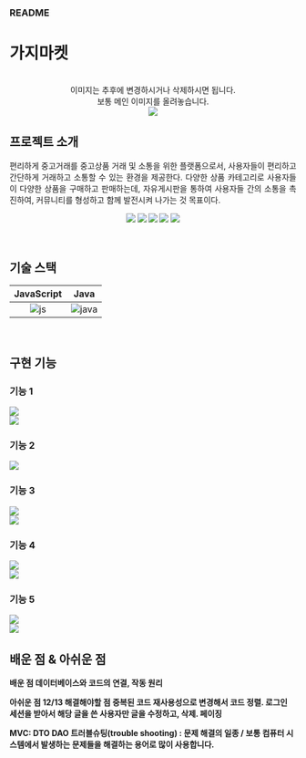 ### README
# 가지마켓

<p align="center">
  <br>
  이미지는 추후에 변경하시거나 삭제하시면 됩니다.<br /> 보통 메인 이미지를 올려놓습니다.<br />
  <img src="./img/EggplantMarket.PNG">
  <br>
</p>



## 프로젝트 소개

<p align="justify">
편리하게 중고거래를 중고상품 거래 및 소통을 위한 플랫폼으로서, 사용자들이 편리하고 간단하게 거래하고 소통할 수 있는 환경을 제공한다. 다양한 상품 카테고리로 사용자들이 다양한 상품을 구매하고 판매하는데, 자유게시판을 통하여 사용자들 간의 소통을 촉진하여, 커뮤니티를 형성하고 함께 발전시켜 나가는 것 목표이다.
</p>

<p align="center">
<strong><img src="./img/QnAList.PNG"</strong>
<strong><img src="./img/QnAPost.PNG"</strong>
<strong><img src="./img/QnADetail.PNG"</strong>
<strong><img src="./img/QnAUpdate.PNG"</strong>
<strong><img src="./img/QnADelete.PNG"</strong>
</p>

<br>

## 기술 스택

| JavaScript |    Java    |
| :--------: | :--------: |
|   ![js]    |  ![java]   |

<br>

## 구현 기능

### 기능 1
<img src="./img/ListServlet.PNG"><br>
<img src="./img/QnAListInfo.PNG"><br>

### 기능 2
<img src="./img/PostServlet.PNG"><br>

### 기능 3
<img src="./img/SelectOneDAO.PNG"><br>
<img src="./img/QnAHit.PNG"><br>

### 기능 4
<img src="./img/UpdateServlet.PNG"><br>
<img src="./img/updateDAO.PNG"><br>

### 기능 5
<img src="./img/DeleteServlet.PNG"><br>
<img src="./img/DeleteDAO.PNG"><br>

## 배운 점 & 아쉬운 점

<p align="justify">
배운 점
데이터베이스와 코드의 연결, 작동 원리

아쉬운 점 12/13 해결해야할 점
중복된 코드 재사용성으로 변경해서 코드 정렬.
로그인 세션을 받아서 해당 글을 쓴 사용자만 글을 수정하고, 삭제.
페이징

MVC: DTO DAO
트러블슈팅(trouble shooting) : 문제 해결의 일종 / 보통 컴퓨터 시스템에서 발생하는 문제들을 해결하는 용어로 많이 사용합니다.
</p>

<br>


<!-- Stack Icon Refernces -->

[js]: ./readme-static/img/javascript.svg
[java]: ./readme-static/img/java.svg
